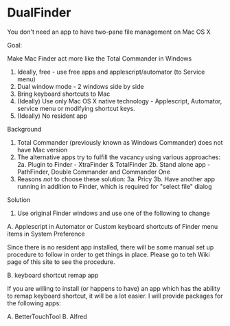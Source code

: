 # DualFinder
You don't need an app to have two-pane file management on Mac OS X

Goal: 

Make Mac Finder act more like the Total Commander in Windows
	
1. Ideally, free - use free apps and applescript/automator  (to Service menu) 
2. Dual window mode - 2 windows side by side
3. Bring keyboard shortcuts to Mac
4. (Ideally) Use only Mac OS X native technology - Applescript, Automator, service menu or modifying shortcut keys.
5. (Ideally) No resident app

Background

1. Total Commander (previously known as Windows Commander) does not have Mac version
2. The alternative apps try to fulfill the vacancy using various approaches:
2a. Plugin to Finder - XtraFinder & TotalFinder
2b. Stand alone app - PathFinder, Double Commander and Commander One
3. Reasons *not* to choose these solution:
3a. Pricy
3b. Have another app running in addition to Finder, which is required for "select file" dialog 

Solution

1. Use original Finder windows and use one of the following to change

A. Applescript in Automator or Custom keyboard shortcuts of Finder menu items in System Preference

Since there is no resident app installed, there will be some manual set up procedure to follow in order to get things in place. Please go to teh Wiki page of this site to see the procedure.

B. keyboard shortcut remap app

If you are willing to install (or happens to have) an app which has the ability to remap keyboard shortcut, it will be a lot easier. I will provide packages for the following apps:

A. BetterTouchTool
B. Alfred
